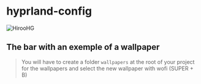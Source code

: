# hyprland-config

![HirooHG](https://github.com/HirooHG/hyprland-config/blob/main/screen.png?raw=true)
## The bar with an exemple of a wallpaper
 > You will have to create a folder `wallpapers` at the root of your project for the wallpapers
 > and select the new wallpaper with wofi (SUPER + B)
